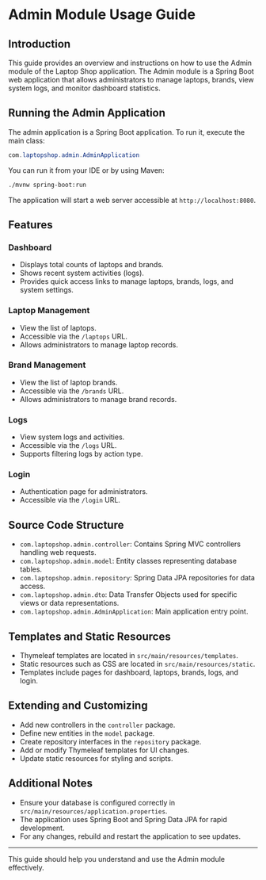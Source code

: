 # Admin Module Usage Guide

## Introduction
This guide provides an overview and instructions on how to use the Admin module of the Laptop Shop application. The Admin module is a Spring Boot web application that allows administrators to manage laptops, brands, view system logs, and monitor dashboard statistics.

## Running the Admin Application
The admin application is a Spring Boot application. To run it, execute the main class:

```java
com.laptopshop.admin.AdminApplication
```

You can run it from your IDE or by using Maven:

```bash
./mvnw spring-boot:run
```

The application will start a web server accessible at `http://localhost:8080`.

## Features

### Dashboard
- Displays total counts of laptops and brands.
- Shows recent system activities (logs).
- Provides quick access links to manage laptops, brands, logs, and system settings.

### Laptop Management
- View the list of laptops.
- Accessible via the `/laptops` URL.
- Allows administrators to manage laptop records.

### Brand Management
- View the list of laptop brands.
- Accessible via the `/brands` URL.
- Allows administrators to manage brand records.

### Logs
- View system logs and activities.
- Accessible via the `/logs` URL.
- Supports filtering logs by action type.

### Login
- Authentication page for administrators.
- Accessible via the `/login` URL.

## Source Code Structure

- `com.laptopshop.admin.controller`: Contains Spring MVC controllers handling web requests.
- `com.laptopshop.admin.model`: Entity classes representing database tables.
- `com.laptopshop.admin.repository`: Spring Data JPA repositories for data access.
- `com.laptopshop.admin.dto`: Data Transfer Objects used for specific views or data representations.
- `com.laptopshop.admin.AdminApplication`: Main application entry point.

## Templates and Static Resources

- Thymeleaf templates are located in `src/main/resources/templates`.
- Static resources such as CSS are located in `src/main/resources/static`.
- Templates include pages for dashboard, laptops, brands, logs, and login.

## Extending and Customizing

- Add new controllers in the `controller` package.
- Define new entities in the `model` package.
- Create repository interfaces in the `repository` package.
- Add or modify Thymeleaf templates for UI changes.
- Update static resources for styling and scripts.

## Additional Notes

- Ensure your database is configured correctly in `src/main/resources/application.properties`.
- The application uses Spring Boot and Spring Data JPA for rapid development.
- For any changes, rebuild and restart the application to see updates.

---

This guide should help you understand and use the Admin module effectively.
